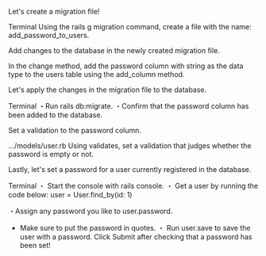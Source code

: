 Let's create a migration file!
  
Terminal
Using the rails g migration command, create a file with the name: add_password_to_users.


Add changes to the database in the newly created migration file.
  
In the change method, add the password column with string as the data type to the users table using the add_column method.


Let's apply the changes in the migration file to the database.
  
Terminal
・Run rails db:migrate.
・Confirm that the password column has been added to the database.


Set a validation to the password column.
  
.../models/user.rb
Using validates, set a validation that judges whether the password is empty or not.


Lastly, let's set a password for a user currently registered in the database.
  
Terminal
・ Start the console with rails console.
・ Get a user by running the code below:
user = User.find_by(id: 1)

・Assign any password you like to user.password.
* Make sure to put the password in quotes.
・ Run user.save to save the user with a password.
Click Submit after checking that a password has been set!
